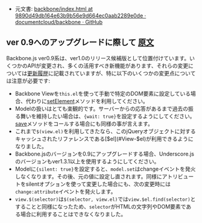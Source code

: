 + 元文書: [backbone/index.html at 9890d49db164e63b9b56e9d664ec0aab2289e0de · documentcloud/backbone · GitHub](https://github.com/documentcloud/backbone/blob/9890d49db164e63b9b56e9d664ec0aab2289e0de/index.html "backbone/index.html at 9890d49db164e63b9b56e9d664ec0aab2289e0de · documentcloud/backbone · GitHub")

## ver 0.9へのアップグレードに際して [原文](http://backbonejs.org/#upgrading)

Backbone.js ver0.9系は、ver1.0のリリース候補版として位置付けています。いくつかのAPIが変更され、多くの活用すべき新機能があります、それらの変更については[更新履歴](#changelog)に記載されていますが、特に以下のいくつかの変更点については注意が必要です:

+ Backbone Viewを`this.el`を使って手動で特定のDOM要素に設定している場合、代わりに[setElement](#View-setElement)メソッドを利用してください。
+ Modelの扱いはとても楽観的です。サーバーからの応答があるまで過去の振る舞いを維持したい場合は、`{wait: true}`を設定するようにしてください。[save](#Model-save)メソッドをコールする場合にも同様の事が言えます。
+ これまで`$(view.el)`を利用してきたなら、このjQueryオブジェクトに対するキャッシュされたリファレンスである[$el](#View-$el)が利用できるようになりました。
+ Backbone.jsのバージョンを0.9にアップグレードする場合、Underscore.jsのバージョンもver1.3.1以上を使用するようにしてください。
+ Modelに`{silent: true}`を設定すると、`model.set`はchangeイベントを発火しなくなります。その後、元の値に設定し直されます。同様にアトリビュートをsilentオプションを使って変更した場合にも、次の変更時には`change:attribute`イベントを発火します。
+ `view.$(selector)`は`$(selector, view.el)`では`view.$el.find(selector)`とすることと同様になったため、`selector`がHTMLの文字列やDOM要素である場合に利用することはできなくなりました。